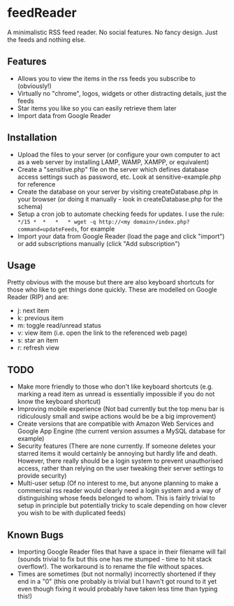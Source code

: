 feedReader
==========

A minimalistic RSS feed reader. No social features. No fancy design. Just the feeds and nothing else.

Features
--------
* Allows you to view the items in the rss feeds you subscribe to (obviously!)
* Virtually no "chrome", logos, widgets or other distracting details, just the feeds
* Star items you like so you can easily retrieve them later
* Import data from Google Reader

Installation
------------
* Upload the files to your server (or configure your own computer to act as a web server by installing LAMP, WAMP, XAMPP, or equivalent)
* Create a "sensitive.php" file on the server which defines database access settings such as password, etc. Look at sensitive-example.php for reference
* Create the database on your server by visiting createDatabase.php in your browser (or doing it manually - look in createDatabase.php for the schema)
* Setup a cron job to automate checking feeds for updates. I use the rule: `*/15 *	*	*	* wget -q http://<my domain>/index.php?command=updateFeeds`, for example
* Import your data from Google Reader (load the page and click "import") or add subscriptions manually (click "Add subscription")

Usage
-----
Pretty obvious with the mouse but there are also keyboard shortcuts for those who like to get things done quickly. These are modelled on Google Reader (RIP) and are:

* j: next item
* k: previous item
* m: toggle read/unread status
* v: view item (i.e. open the link to the referenced web page)
* s: star an item
* r: refresh view

TODO
----
* Make more friendly to those who don't like keyboard shortcuts (e.g. marking a read item as unread is essentially impossible if you do not know the keyboard shortcut)
* Improving mobile experience (Not bad currently but the top menu bar is ridiculously small and swipe actions would be be a big improvement)
* Create versions that are compatible with Amazon Web Services and Google App Engine (the current version assumes a MySQL database for example)
* Security features (There are none currently. If someone deletes your starred items it would certainly be annoying but hardly life and death. However, there really should be a login system to prevent unauthorised access, rather than relying on the user tweaking their server settings to provide security)
* Multi-user setup (Of no interest to me, but anyone planning to make a commercial rss reader would clearly need a login system and a way of distinguishing whose feeds belonged to whom. This is fairly trivial to setup in principle but potentially tricky to scale depending on how clever you wish to be with duplicated feeds)

Known Bugs
----------
* Importing Google Reader files that have a space in their filename will fail (sounds trivial to fix but this one has me stumped - time to hit stack overflow!). The workaround is to rename the file without spaces.
* Times are sometimes (but not normally) incorrectly shortened if they end in a "0" (this one probably is trivial but I havn't got round to it yet even though fixing it would probably have taken less time than typing this!) 
